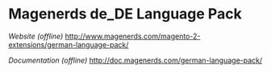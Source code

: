 # Magenerds de_DE Language Pack

*Website (offline)*
http://www.magenerds.com/magento-2-extensions/german-language-pack/

*Documentation (offline)*
http://doc.magenerds.com/german-language-pack/

